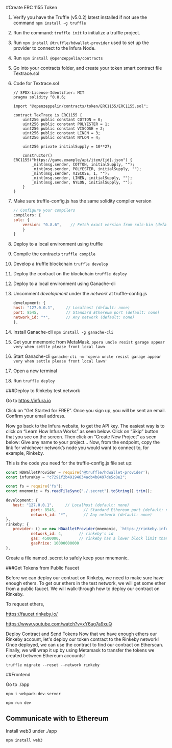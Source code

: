#Create ERC 1155 Token

1. Verify you have the Truffle (v5.0.2) latest installed if not use the command ``npm install -g truffle``
1. Run the command: `truffle init` to initialize a truffle project.
1. Run `npm install @truffle/hdwallet-provider` used to set up the provider to connect to the Infura Node.
1. Run `npm install @openzeppelin/contracts`
1. Go into your contracts folder, and create your token smart contract file Textrace.sol

1. Code for Textrace.sol

    ```Solidity
    // SPDX-License-Identifier: MIT
    pragma solidity ^0.8.6;
    
    import "@openzeppelin/contracts/token/ERC1155/ERC1155.sol";
    
    contract TexTrace is ERC1155 {
        uint256 public constant COTTON = 0;
        uint256 public constant POLYESTER = 1;
        uint256 public constant VISCOSE = 2;
        uint256 public constant LINEN = 3;
        uint256 public constant NYLON = 4;
    
        uint256 private initialSupply = 10**27;
    
        constructor() ERC1155("https://game.example/api/item/{id}.json") {
            _mint(msg.sender, COTTON, initialSupply, "");
            _mint(msg.sender, POLYESTER, initialSupply, "");
            _mint(msg.sender, VISCOSE, 1, "");
            _mint(msg.sender, LINEN, initialSupply, "");
            _mint(msg.sender, NYLON, initialSupply, "");
        }
    }
    ```
1. Make sure truffle-config.js has the same solidity compiler version

    ```javascript
   // Configure your compilers 
   compilers: {
    solc: {
        version: "0.8.6",    // Fetch exact version from solc-bin (default: truffle's version)
        }
    }
    ```

1. Deploy to a local environment using truffle

  1. Compile the contracts `truffle compile`
  1. Develop a truffle blockchain `truffle develop`
  1. Deploy the contract on the blockchain `truffle deploy`

1. Deploy to a local environment using Ganache-cli
  1. Uncomment *development* under the *network* at truffle-config.js
     ``` Javascript
     development: {
     host: "127.0.0.1",     // Localhost (default: none)
     port: 8545,            // Standard Ethereum port (default: none)
     network_id: "*",       // Any network (default: none)
     },
      ```
  1. Install Ganache-cli ``npm install -g ganache-cli``
  1. Get your mnemonic from MetaMask. ``opera uncle resist garage appear very when settle please front local lawn``
  1. Start Ganache-cli ``ganache-cli -m 'opera uncle resist garage appear very when settle please front local lawn'``
  1. Open a new terminal
  1. Run ``truffle deploy``

###Deploy to Rinkeby test network

Go to https://infura.io

Click on “Get Started for FREE”. Once you sign up, you will be sent an email. Confirm your email address.

Now go back to the Infura website, to get the API key.
The easiest way is to click on “Learn How Infura Works” as seen below.
Click on “Skip” button that you see on the screen.
Then click on “Create New Project” as seen below:
Give any name to your project…
Now, from the endpoint, copy the link for whichever network’s node you would want to connect to, for example, Rinkeby.

This is the code you need for the truffle-config.js file set up:
```javascript
const HDWalletProvider = require('@truffle/hdwallet-provider');
const infuraKey = "c7291f2b49194634acb4b8497de5c8e2";

const fs = require('fs');
const mnemonic = fs.readFileSync("./.secret").toString().trim();
```

```javascript
development: {
   host: "127.0.0.1",     // Localhost (default: none)
           port: 8545,            // Standard Ethereum port (default: none)
           network_id: "*",       // Any network (default: none)
},
rinkeby: {
   provider: () => new HDWalletProvider(mnemonic, `https://rinkeby.infura.io/v3/${infuraKey}`),
           network_id: 4,       // rinkeby's id
           gas: 4500000,        // rinkeby has a lower block limit than mainnet
           gasPrice: 10000000000
},
```
Create a file named .secret to safely keep your mnemonic.


###Get Tokens from Public Faucet

Before we can deploy our contract on Rinkeby, we need to make sure have enough ethers. To get our ethers in the test network, we will get some ether from a public faucet. We will walk-through how to deploy our contract on Rinkeby.

To request ethers,

https://faucet.rinkeby.io/

https://www.youtube.com/watch?v=xY6ag7a9xuQ

Deploy Contract and Send Tokens
Now that we have enough ethers our Rinkeby account, let's deploy our token contract to the Rinkeby network! Once deployed, we can use the contract to find our contract on Etherscan. Finally, we will wrap it up by using Metamask to transfer the tokens we created between Ethereum accounts!

``truffle migrate --reset --network rinkeby``



##Frontend

Go to ./app

```npm i webpack-dev-server```

``npm run dev``

## Communicate with to Ethereum
Install web3 under ./app

`npm install web3`
